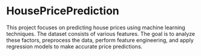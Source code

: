 # HousePricePrediction
This project focuses on predicting house prices using machine learning techniques. The dataset consists of various features. The goal is to analyze these factors, preprocess the data, perform feature engineering, and apply regression models to make accurate price predictions.
